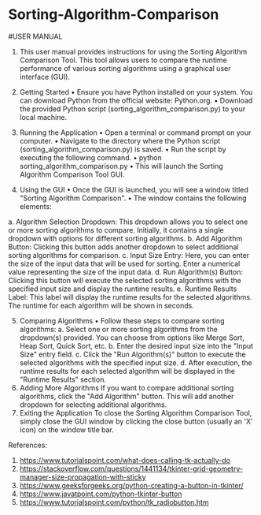 # Sorting-Algorithm-Comparison 
#USER MANUAL
1. This user manual provides instructions for using the Sorting Algorithm Comparison Tool. This tool allows users to compare the runtime performance of various sorting algorithms using a graphical user interface (GUI).

2. Getting Started
•	Ensure you have Python installed on your system. You can download Python from the official website: Python.org.
•	Download the provided Python script (sorting_algorithm_comparison.py) to your local machine.
3. Running the Application
•	Open a terminal or command prompt on your computer.
•	Navigate to the directory where the Python script (sorting_algorithm_comparison.py) is saved.
•	Run the script by executing the following command.
•	python sorting_algorithm_comparison.py
•	This will launch the Sorting Algorithm Comparison Tool GUI.
4. Using the GUI
•	Once the GUI is launched, you will see a window titled "Sorting Algorithm Comparison".
•	The window contains the following elements:

a.	Algorithm Selection Dropdown: This dropdown allows you to select one or more sorting algorithms to compare. Initially, it contains a single dropdown with options for different sorting algorithms.
b.	Add Algorithm Button: Clicking this button adds another dropdown to select additional sorting algorithms for comparison.
c.	Input Size Entry: Here, you can enter the size of the input data that will be used for sorting. Enter a numerical value representing the size of the input data.
d.	Run Algorithm(s) Button: Clicking this button will execute the selected sorting algorithms with the specified input size and display the runtime results.
e.	Runtime Results Label: This label will display the runtime results for the selected algorithms. The runtime for each algorithm will be shown in seconds.

5. Comparing Algorithms
•	Follow these steps to compare sorting algorithms:
a.	Select one or more sorting algorithms from the dropdown(s) provided. You can choose from options like Merge Sort, Heap Sort, Quick Sort, etc.
b.	Enter the desired input size into the "Input Size" entry field.
c.	Click the "Run Algorithm(s)" button to execute the selected algorithms with the specified input size.
d.	After execution, the runtime results for each selected algorithm will be displayed in the "Runtime Results" section.
6. Adding More Algorithms
If you want to compare additional sorting algorithms, click the "Add Algorithm" button. This will add another dropdown for selecting additional algorithms.
7. Exiting the Application
To close the Sorting Algorithm Comparison Tool, simply close the GUI window by clicking the close button (usually an 'X' icon) on the window title bar.

References:
1.	https://www.tutorialspoint.com/what-does-calling-tk-actually-do  
2.	https://stackoverflow.com/questions/1441134/tkinter-grid-geometry-manager-size-propagation-with-sticky   
3.	https://www.geeksforgeeks.org/python-creating-a-button-in-tkinter/  
4.	https://www.javatpoint.com/python-tkinter-button 
5.	https://www.tutorialspoint.com/python/tk_radiobutton.htm 
